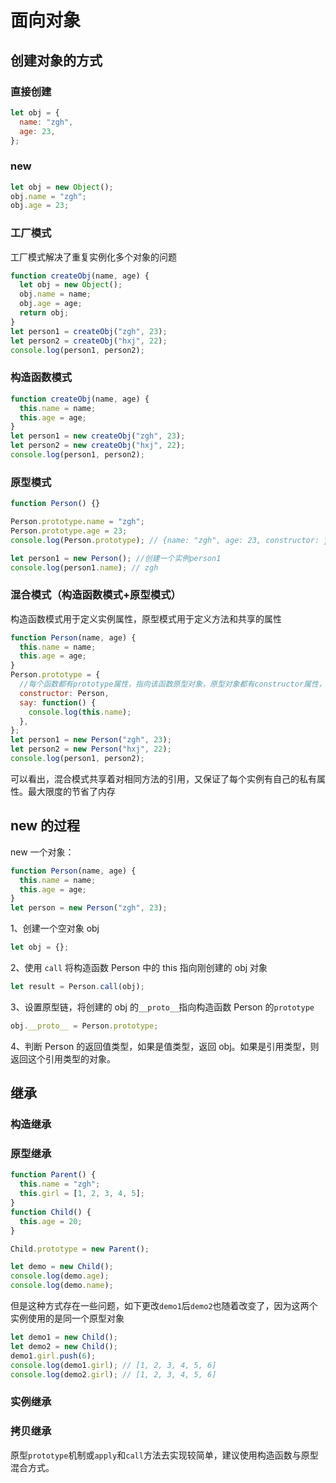 # 面向对象

## 创建对象的方式

### 直接创建

```js
let obj = {
  name: "zgh",
  age: 23,
};
```

### new

```js
let obj = new Object();
obj.name = "zgh";
obj.age = 23;
```

### 工厂模式

工厂模式解决了重复实例化多个对象的问题

```js
function createObj(name, age) {
  let obj = new Object();
  obj.name = name;
  obj.age = age;
  return obj;
}
let person1 = createObj("zgh", 23);
let person2 = createObj("hxj", 22);
console.log(person1, person2);
```

### 构造函数模式

```js
function createObj(name, age) {
  this.name = name;
  this.age = age;
}
let person1 = new createObj("zgh", 23);
let person2 = new createObj("hxj", 22);
console.log(person1, person2);
```

### 原型模式

```js
function Person() {}

Person.prototype.name = "zgh";
Person.prototype.age = 23;
console.log(Person.prototype); // {name: "zgh", age: 23, constructor: ƒ}

let person1 = new Person(); //创建一个实例person1
console.log(person1.name); // zgh
```

### 混合模式（构造函数模式+原型模式）

构造函数模式用于定义实例属性，原型模式用于定义方法和共享的属性

```js
function Person(name, age) {
  this.name = name;
  this.age = age;
}
Person.prototype = {
  //每个函数都有prototype属性，指向该函数原型对象，原型对象都有constructor属性，这是一个指向prototype属性所在函数的指针
  constructor: Person,
  say: function() {
    console.log(this.name);
  },
};
let person1 = new Person("zgh", 23);
let person2 = new Person("hxj", 22);
console.log(person1, person2);
```

可以看出，混合模式共享着对相同方法的引用，又保证了每个实例有自己的私有属性。最大限度的节省了内存

## new 的过程

new 一个对象：

```js
function Person(name, age) {
  this.name = name;
  this.age = age;
}
let person = new Person("zgh", 23);
```

1、创建一个空对象 obj

```js
let obj = {};
```

2、使用 `call` 将构造函数 Person 中的 this 指向刚创建的 obj 对象

```js
let result = Person.call(obj);
```

3、设置原型链，将创建的 obj 的`__proto__`指向构造函数 Person 的`prototype`

```js
obj.__proto__ = Person.prototype;
```

4、判断 Person 的返回值类型，如果是值类型，返回 obj。如果是引用类型，则返回这个引用类型的对象。

## 继承

### 构造继承

### 原型继承

```js
function Parent() {
  this.name = "zgh";
  this.girl = [1, 2, 3, 4, 5];
}
function Child() {
  this.age = 20;
}

Child.prototype = new Parent();

let demo = new Child();
console.log(demo.age);
console.log(demo.name);
```

但是这种方式存在一些问题，如下更改`demo1`后`demo2`也随着改变了，因为这两个实例使用的是同一个原型对象

```js
let demo1 = new Child();
let demo2 = new Child();
demo1.girl.push(6);
console.log(demo1.girl); // [1, 2, 3, 4, 5, 6]
console.log(demo2.girl); // [1, 2, 3, 4, 5, 6]
```

### 实例继承

### 拷贝继承

原型`prototype`机制或`apply`和`call`方法去实现较简单，建议使用构造函数与原型混合方式。
